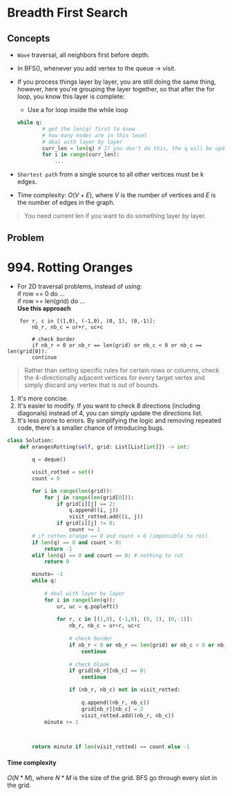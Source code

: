# Breadth First Search

## Concepts

- `Wave` traversal, all neighbors first before depth.

- In BFS(), whenever you add vertex to the queue -> visit.

- If you process things layer by layer, you are still doing the same thing, however, here you're grouping the layer together, so that after the for loop, you know this layer is complete:
    - Use a for loop inside the while loop  
    ```python
    while q:
            # get the len(q) first to know 
            # how many nodes are in this level
            # deal with layer by layer
            curr_len = len(q) # If you don't do this, the q will be updated in the loop
            for i in range(curr_len):
                ...
    ```

- `Shortest path` from a single source to all other vertices must be k edges.

- Time complexity: $O(V+E)$, where $V$ is the number of vertices and $E$ is the number of edges in the graph.

> You need current len if you want to do something layer by layer.

## Problem

# 994. Rotting Oranges

- For 2D traversal problems, instead of using:  
if row == 0 do ...  
if row == len(grid) do ...  
**Use this approach**
```ur, uc = q.popleft()            
    for r, c in [(1,0), (-1,0), (0, 1), (0,-1)]:
        nb_r, nb_c = ur+r, uc+c
        
        # check border
        if nb_r < 0 or nb_r == len(grid) or nb_c < 0 or nb_c == len(grid[0]):
        continue
```

> Rather than setting specific rules for certain rows or columns, check the 4-directionally adjacent vertices for every target vertex and simply discard any vertex that is out of bounds.

1. It's more concise.
2. It's easier to modify. If you want to check 8 directions (including diagonals) instead of 4, you can simply update the directions list.
3. It's less prone to errors. By simplifying the logic and removing repeated code, there's a smaller chance of introducing bugs.

```python
class Solution:
    def orangesRotting(self, grid: List[List[int]]) -> int:

        q = deque()

        visit_rotted = set()
        count = 0

        for i in range(len(grid)):
            for j in range(len(grid[0])):
                if grid[i][j] == 2:
                    q.append((i, j))
                    visit_rotted.add((i, j))
                if grid[i][j] != 0:
                    count += 1
        # if rotten orange == 0 and count > 0 (impossible to rot)
        if len(q) == 0 and count > 0:
            return -1
        elif len(q) == 0 and count == 0: # nothing to rot
            return 0

        minute= -1
        while q:
            
            # deal with layer by layer
            for i in range(len(q)):
                ur, uc = q.popleft()
                
                for r, c in [(1,0), (-1,0), (0, 1), (0,-1)]:
                    nb_r, nb_c = ur+r, uc+c
                    
                    # check border
                    if nb_r < 0 or nb_r == len(grid) or nb_c < 0 or nb_c == len(grid[0]):
                        continue
                    
                    # check blank
                    if grid[nb_r][nb_c] == 0:
                        continue

                    if (nb_r, nb_c) not in visit_rotted:
                    
                        q.append((nb_r, nb_c))
                        grid[nb_r][nb_c] = 2
                        visit_rotted.add((nb_r, nb_c))
            minute += 1

        

        return minute if len(visit_rotted) == count else -1
```

#### Time complexity

$O(N*M)$, where $N * M$ is the size of the grid. BFS go through every slot in the grid.
